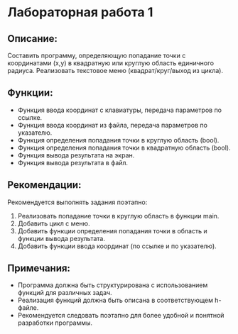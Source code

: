 # Лабораторная работа 1

## Описание:

Составить программу, определяющую попадание точки с координатами (x,y) в квадратную или круглую область единичного радиуса. Реализовать текстовое меню (квадрат/круг/выход из цикла).

## Функции:

- Функция ввода координат с клавиатуры, передача параметров по ссылке.
- Функция ввода координат из файла, передача параметров по указателю.
- Функция определения попадания точки в круглую область (bool).
- Функция определения попадания точки в квадратную область (bool).
- Функция вывода результата на экран.
- Функция вывода результата в файл.

## Рекомендации:

Рекомендуется выполнять задания поэтапно:

1. Реализовать попадание точки в круглую область в функции main.
2. Добавить цикл с меню.
3. Добавить функции определения попадания точки в область и функции вывода результата.
4. Добавить функции ввода координат (по ссылке и по указателю).

## Примечания:

- Программа должна быть структурирована с использованием функций для различных задач.
- Реализация функций должна быть описана в соответствующем h-файле.
- Рекомендуется следовать поэтапно для более удобной и понятной разработки программы.
